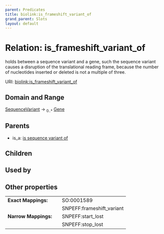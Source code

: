 ```yaml
---
parent: Predicates
title: biolink:is_frameshift_variant_of
grand_parent: Slots
layout: default
---
```


# Relation: is_frameshift_variant_of


holds between a sequence variant and a gene, such the sequence variant causes a disruption of the translational reading frame, because the number of nucleotides inserted or deleted is not a multiple of three.

URI: [biolink:is_frameshift_variant_of](https://w3id.org/biolink/vocab/is_frameshift_variant_of)

## Domain and Range

[SequenceVariant](SequenceVariant.md) ->  <sub>0..*</sub> [Gene](Gene.md)

## Parents

 *  is_a: [is sequence variant of](is_sequence_variant_of.md)

## Children


## Used by


## Other properties

|  |  |  |
| --- | --- | --- |
| **Exact Mappings:** | | SO:0001589 |
|  | | SNPEFF:frameshift_variant |
| **Narrow Mappings:** | | SNPEFF:start_lost |
|  | | SNPEFF:stop_lost |

